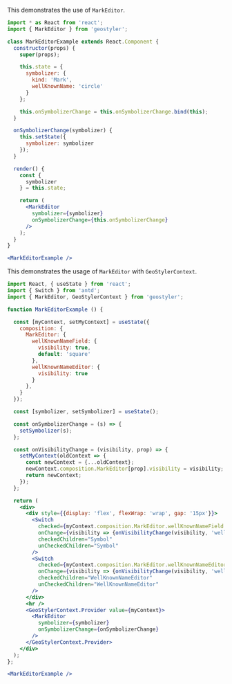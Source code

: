 <!--
 * Released under the BSD 2-Clause License
 *
 * Copyright © 2018-present, terrestris GmbH & Co. KG and GeoStyler contributors
 * All rights reserved.
 *
 * Redistribution and use in source and binary forms, with or without
 * modification, are permitted provided that the following conditions are met:
 *
 * * Redistributions of source code must retain the above copyright notice,
 *   this list of conditions and the following disclaimer.
 *
 * * Redistributions in binary form must reproduce the above copyright notice,
 *   this list of conditions and the following disclaimer in the documentation
 *   and/or other materials provided with the distribution.
 *
 * THIS SOFTWARE IS PROVIDED BY THE COPYRIGHT HOLDERS AND CONTRIBUTORS "AS IS"
 * AND ANY EXPRESS OR IMPLIED WARRANTIES, INCLUDING, BUT NOT LIMITED TO, THE
 * IMPLIED WARRANTIES OF MERCHANTABILITY AND FITNESS FOR A PARTICULAR PURPOSE
 * ARE DISCLAIMED. IN NO EVENT SHALL THE COPYRIGHT HOLDER OR CONTRIBUTORS BE
 * LIABLE FOR ANY DIRECT, INDIRECT, INCIDENTAL, SPECIAL, EXEMPLARY, OR
 * CONSEQUENTIAL DAMAGES (INCLUDING, BUT NOT LIMITED TO, PROCUREMENT OF
 * SUBSTITUTE GOODS OR SERVICES; LOSS OF USE, DATA, OR PROFITS; OR BUSINESS
 * INTERRUPTION) HOWEVER CAUSED AND ON ANY THEORY OF LIABILITY, WHETHER IN
 * CONTRACT, STRICT LIABILITY, OR TORT (INCLUDING NEGLIGENCE OR OTHERWISE)
 * ARISING IN ANY WAY OUT OF THE USE OF THIS SOFTWARE, EVEN IF ADVISED OF THE
 * POSSIBILITY OF SUCH DAMAGE.
 *
-->

This demonstrates the use of `MarkEditor`.

```jsx
import * as React from 'react';
import { MarkEditor } from 'geostyler';

class MarkEditorExample extends React.Component {
  constructor(props) {
    super(props);

    this.state = {
      symbolizer: {
        kind: 'Mark',
        wellKnownName: 'circle'
      }
    };

    this.onSymbolizerChange = this.onSymbolizerChange.bind(this);
  }

  onSymbolizerChange(symbolizer) {
    this.setState({
      symbolizer: symbolizer
    });
  }

  render() {
    const {
      symbolizer
    } = this.state;

    return (
      <MarkEditor
        symbolizer={symbolizer}
        onSymbolizerChange={this.onSymbolizerChange}
      />
    );
  }
}

<MarkEditorExample />
```

This demonstrates the usage of `MarkEditor` with `GeoStylerContext`.

```jsx
import React, { useState } from 'react';
import { Switch } from 'antd';
import { MarkEditor, GeoStylerContext } from 'geostyler';

function MarkEditorExample () {

  const [myContext, setMyContext] = useState({
    composition: {
      MarkEditor: {
        wellKnownNameField: {
          visibility: true,
          default: 'square'
        },
        wellKnownNameEditor: {
          visibility: true
        }
      },
    }
  });

  const [symbolizer, setSymbolizer] = useState();

  const onSymbolizerChange = (s) => {
    setSymbolizer(s);
  };

  const onVisibilityChange = (visibility, prop) => {
    setMyContext(oldContext => {
      const newContext = {...oldContext};
      newContext.composition.MarkEditor[prop].visibility = visibility;
      return newContext;
    });
  };

  return (
    <div>
      <div style={{display: 'flex', flexWrap: 'wrap', gap: '15px'}}>
        <Switch
          checked={myContext.composition.MarkEditor.wellKnownNameField.visibility}
          onChange={visibility => {onVisibilityChange(visibility, 'wellKnownNameField')}}
          checkedChildren="Symbol"
          unCheckedChildren="Symbol"
        />
        <Switch
          checked={myContext.composition.MarkEditor.wellKnownNameEditor.visibility}
          onChange={visibility => {onVisibilityChange(visibility, 'wellKnownNameEditor')}}
          checkedChildren="WellKnownNameEditor"
          unCheckedChildren="WellKnownNameEditor"
        />
      </div>
      <hr />
      <GeoStylerContext.Provider value={myContext}>
        <MarkEditor
          symbolizer={symbolizer}
          onSymbolizerChange={onSymbolizerChange}
        />
      </GeoStylerContext.Provider>
    </div>
  );
};

<MarkEditorExample />
```

